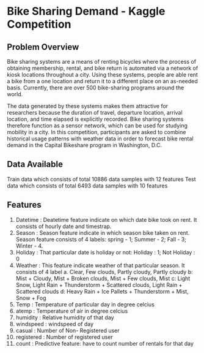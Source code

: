 # Bike Sharing Demand - Kaggle Competition
## Problem Overview
Bike sharing systems are a means of renting bicycles where the process of obtaining membership, rental, and bike return is automated via a network of kiosk locations throughout a city. Using these systems, people are able rent a bike from a one location and return it to a different place on an as-needed basis. Currently, there are over 500 bike-sharing programs around the world.

The data generated by these systems makes them attractive for researchers because the duration of travel, departure location, arrival location, and time elapsed is explicitly recorded. Bike sharing systems therefore function as a sensor network, which can be used for studying mobility in a city. In this competition, participants are asked to combine historical usage patterns with weather data in order to forecast bike rental demand in the Capital Bikeshare program in Washington, D.C.

## Data Available
Train data which consists of total 10886 data samples with 12 features
Test data which consists of total 6493 data samples with 10 features

## Features
1. Datetime : Deatetime feature indicate on which date bike took on rent. It consists of hourly date and timestrap.
2. Season :  Season feature indicate in which season bike taken on rent. Season feature consists of 4 labels: spring - 1; Summer - 2; Fall - 3; Winter - 4.
3. Holiday : That particular date is holiday or not: Holiday : 1; Not Holiday : 0
4. Weather : This feature indicate weather of that particular season. It consists of 4 label
   a. Clear, Few clouds, Partly cloudy, Partly cloudy
   b: Mist + Cloudy, Mist + Broken clouds, Mist + Few clouds, Mist
   c: Light Snow, Light Rain + Thunderstorm + Scattered clouds, Light Rain + Scattered clouds
   d: Heavy Rain + Ice Pallets + Thunderstorm + Mist, Snow + Fog
5. Temp :  Temperature of particular day in degree celcius
6. atemp : Temperature of air in degree celcius
7. humidity : Relative humidity of that day
8. windspeed : windspeed of day
9. casual : Number of Non- Registered user
10. registered : Number of registered user
11. count : Predictive feature: have to count number of rentals for that day


